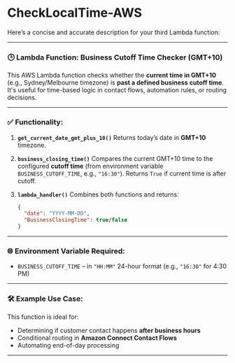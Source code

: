 # CheckLocalTime-AWS

Here’s a concise and accurate description for your third Lambda function:

---

### 🕒 Lambda Function: Business Cutoff Time Checker (GMT+10)

This AWS Lambda function checks whether the **current time in GMT+10** (e.g., Sydney/Melbourne timezone) is **past a defined business cutoff time**. It's useful for time-based logic in contact flows, automation rules, or routing decisions.

---

### ✅ Functionality:

1. **`get_current_date_gmt_plus_10()`**
   Returns today’s date in **GMT+10** timezone.

2. **`business_closing_time()`**
   Compares the current GMT+10 time to the configured **cutoff time** (from environment variable `BUSINESS_CUTOFF_TIME`, e.g., `"16:30"`).
   Returns `True` if current time is after cutoff.

3. **`lambda_handler()`**
   Combines both functions and returns:

   ```json
   {
     "date": "YYYY-MM-DD",
     "BusinessClosingTime": true/false
   }
   ```

---

### 🌐 Environment Variable Required:

* `BUSINESS_CUTOFF_TIME` – in `"HH:MM"` 24-hour format (e.g., `"16:30"` for 4:30 PM)

---

### 🛠️ Example Use Case:

This function is ideal for:

* Determining if customer contact happens **after business hours**
* Conditional routing in **Amazon Connect Contact Flows**
* Automating end-of-day processing

---

